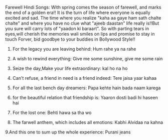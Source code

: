Farewell Hindi Songs:
With spring comes the season of farewell, and marks the end of a golden era!!  It is the turn of life where everyone is equally excited and sad. The time where you realize "kaha aa gaye ham sath chalte chalte" and where you have no clue what "ajeeb daastan" life really is!!But you sure will carry lots of "yaadon ki baraart".
So with parting tears in eyes,will cherish the memories wali smiles on lips and promise to stay in touch Forver, bid goodbye to your buddies  in Bollywood Style!!

1. For the legacy you are leaving behind:
 Hum rahe ya na rahe
 
2. A wish to rewind everything:
  Give me some sunshine, give me some rain
  
3. Seize the day,Make your life extraordinary:
   kal ho na ho
  
4. Can't refuse, a friend in need is a friend indeed:
   Tere jaisa yaar kahaa
   
 5. For all the last bench day dreamers:
    Papa kehte hain bada naam karega
   
 6. for the beautiful relation that friendship is:
   Yaaron dosti badi hi haseen hai
   
 7. For the lost one:
   Behti hawa sa tha wo
 
  8. The farwell anthem, which includes all emotions:
   Kabhi Alvidaa na kahna
   
  9.And this one to sum up the whole experience:
    Purani jeans
